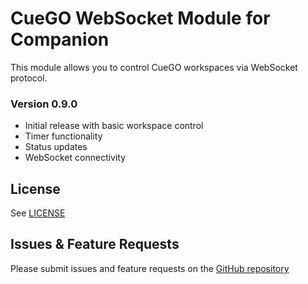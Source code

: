 # CueGO WebSocket Module for Companion

This module allows you to control CueGO workspaces via WebSocket protocol.

### Version 0.9.0

- Initial release with basic workspace control
- Timer functionality
- Status updates
- WebSocket connectivity

## License

See [LICENSE](LICENSE)

## Issues & Feature Requests

Please submit issues and feature requests on the [GitHub repository](https://github.com/bitfocus/companion-module-cuego-ws/issues)

